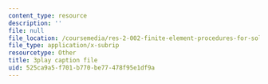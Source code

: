 ```yaml
---
content_type: resource
description: ''
file: null
file_location: /coursemedia/res-2-002-finite-element-procedures-for-solids-and-structures-spring-2010/525ca9a5f701b770be77478f95e1df9a_N6rt_YxXuoA.srt
file_type: application/x-subrip
resourcetype: Other
title: 3play caption file
uid: 525ca9a5-f701-b770-be77-478f95e1df9a
---
```

